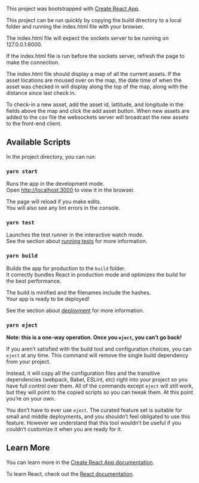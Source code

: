 This project was bootstrapped with [Create React App](https://github.com/facebook/create-react-app).

This project can be run quickly by copying the build directory to a local folder and running
the index.html file with your browser.

The index.html file will expect the sockets server to be running on 127.0.0.1:8000.

If the index.html file is run before the sockets server, refresh the page to make 
the connection.

The index.html file should display a map of all the current assets. If the asset locations are
moused over on the map, the date time of when the asset was checked in will display along the 
top of the map, along with the distance since last check in.

To check-in a new asset, add the asset id, lattitude, and longitude in the fields above the map
and click the add asset button. When new assets are added to the csv file the websockets server will 
broadcast the new assets to the front-end client.

## Available Scripts

In the project directory, you can run:

### `yarn start`

Runs the app in the development mode.<br />
Open [http://localhost:3000](http://localhost:3000) to view it in the browser.

The page will reload if you make edits.<br />
You will also see any lint errors in the console.

### `yarn test`

Launches the test runner in the interactive watch mode.<br />
See the section about [running tests](https://facebook.github.io/create-react-app/docs/running-tests) for more information.

### `yarn build`

Builds the app for production to the `build` folder.<br />
It correctly bundles React in production mode and optimizes the build for the best performance.

The build is minified and the filenames include the hashes.<br />
Your app is ready to be deployed!

See the section about [deployment](https://facebook.github.io/create-react-app/docs/deployment) for more information.

### `yarn eject`

**Note: this is a one-way operation. Once you `eject`, you can’t go back!**

If you aren’t satisfied with the build tool and configuration choices, you can `eject` at any time. This command will remove the single build dependency from your project.

Instead, it will copy all the configuration files and the transitive dependencies (webpack, Babel, ESLint, etc) right into your project so you have full control over them. All of the commands except `eject` will still work, but they will point to the copied scripts so you can tweak them. At this point you’re on your own.

You don’t have to ever use `eject`. The curated feature set is suitable for small and middle deployments, and you shouldn’t feel obligated to use this feature. However we understand that this tool wouldn’t be useful if you couldn’t customize it when you are ready for it.

## Learn More

You can learn more in the [Create React App documentation](https://facebook.github.io/create-react-app/docs/getting-started).

To learn React, check out the [React documentation](https://reactjs.org/).
